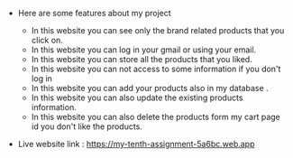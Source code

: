 - Here are some features about my project 
    - In this website you can see only the brand related products that you click on.
    - In this website you can log in your gmail or using your email.
    - In this website you can store all the products that you liked.
    - In this website you can not access to some information if you don't log in 
    - In this website you can add your products also in my database .
    - In this website you can also update the existing products information.
    - In this website you can also delete the products form my cart page id you don't like the products.

- Live website link :  https://my-tenth-assignment-5a6bc.web.app
